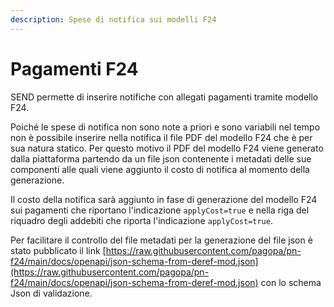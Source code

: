 ```yaml
---
description: Spese di notifica sui modelli F24
---
```


# Pagamenti F24

SEND permette di inserire notifiche con allegati pagamenti tramite modello F24.

Poiché le spese di notifica non sono note a priori e sono variabili nel tempo non è possibile inserire nella notifica il file PDF del modello F24 che è per sua natura statico. Per questo motivo il PDF del modello F24 viene generato dalla piattaforma partendo da un file json contenente i metadati delle sue componenti alle quali viene aggiunto il costo di notifica al momento della generazione.

Il costo della notifica sarà aggiunto in fase di generazione del modello F24 sui pagamenti che riportano l'indicazione `applyCost=true` e nella riga del riquadro degli addebiti che riporta l'indicazione `applyCost=true`.

Per facilitare il controllo del file metadati per la generazione del file json è stato pubblicato il link [https://raw.githubusercontent.com/pagopa/pn-f24/main/docs/openapi/json-schema-from-deref-mod.json](https://raw.githubusercontent.com/pagopa/pn-f24/main/docs/openapi/json-schema-from-deref-mod.json) con lo schema Json di validazione.
